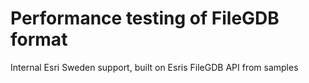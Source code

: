 # Performance testing of FileGDB format
Internal Esri Sweden support, built on Esris FileGDB API from samples
